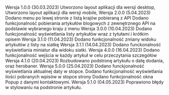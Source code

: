 Wersja 1.0.0 (30.03.2023)
Utworzono layout aplikacji dla wersji desktop,
Utworzono layout aplikacji dla wersji mobile,
Wersja 2.0.0 (5.04.2023)
Dodano menu po lewej stronie z listą krajów pobieraną z API
Dodano funkcjonalność pobierania artykułów blogowych z zewnętrznego API na podstawie wybranego kraju z menu
Wersja 3.0.0 (10.04.2023)
Dodano funkcjonalność wyświetlania listy artykułów wraz z tytułami i krótkim opisem
Wersja 3.1.0 (11.04.2023)
Dodano funkcjonalność zmiany widoku artykułów z listy na siatkę
Wersja 3.1.1 (14.04.2023)
Dodano funckonalność wyświetlania miniatur dla widoku siatki.
Wersja 4.0.0 (16.04.2023)
Dodano funkcjonalność wejścia w każdy artykuł w celu przeczytania szczegółów
Wersja 4.1.0 (20.04.2023)
Rozbudowano podstronę artykułu o datę dodania, oraz herobaner.
Wersja 5.0.0 (25.04.2023)
Dodano funckjonalność wyświetlania aktualnej daty w stopce.
Dodano funkcjonalność wyświetlania ilości pobranych wpisów w stopce strony
Dodano funkcjonalność okna Popup z danymi kontaktowymi.
Wersja 5.1.0 (04.05.2023)
Poprawiono błędy w stylowaniu na podstronie artykułu.

